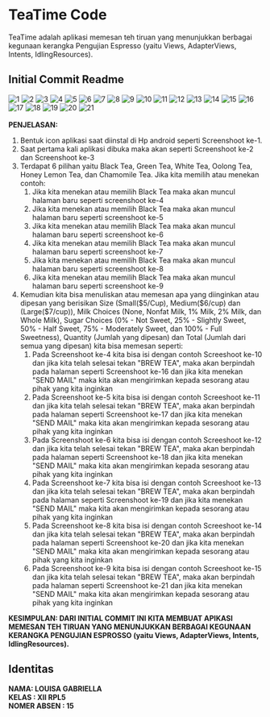 # TeaTime Code

TeaTime adalah aplikasi memesan teh tiruan yang menunjukkan berbagai kegunaan kerangka Pengujian Espresso (yaitu Views, AdapterViews, Intents, IdlingResources).


## Initial Commit Readme

![1](https://user-images.githubusercontent.com/21364340/35489658-e5e5e5d6-044d-11e8-9776-649e689e189e.png)
![2](https://user-images.githubusercontent.com/21364340/35489659-e61b642c-044d-11e8-9915-6f49bb245b68.png)
![3](https://user-images.githubusercontent.com/21364340/35489660-e64f49cc-044d-11e8-8240-d3963eda037a.png)
![4](https://user-images.githubusercontent.com/21364340/35489662-e6832bac-044d-11e8-81da-750ae02686dc.png)
![5](https://user-images.githubusercontent.com/21364340/35489663-e6b8e08a-044d-11e8-9981-f722f9dbd050.png)
![6](https://user-images.githubusercontent.com/21364340/35489664-e6eec5ce-044d-11e8-9bb2-6c46c6aff0db.png)
![7](https://user-images.githubusercontent.com/21364340/35489665-e7234718-044d-11e8-9910-c737fe28437f.png)
![8](https://user-images.githubusercontent.com/21364340/35489666-e77838a4-044d-11e8-843b-31a1779e0256.png)
![9](https://user-images.githubusercontent.com/21364340/35489667-e80d12b2-044d-11e8-9950-9b2c92e96732.png)
![10](https://user-images.githubusercontent.com/21364340/35489668-e8555aae-044d-11e8-8d79-3a81d039e97e.png)
![11](https://user-images.githubusercontent.com/21364340/35489669-e8ce67aa-044d-11e8-9dcf-22f3608a3cf8.png)
![12](https://user-images.githubusercontent.com/21364340/35489670-e9034560-044d-11e8-9b66-090f2dab8dba.png)
![13](https://user-images.githubusercontent.com/21364340/35489671-e937ee28-044d-11e8-83ef-2d9f2086b574.png)
![14](https://user-images.githubusercontent.com/21364340/35489672-e96d2c96-044d-11e8-8118-84807087c71d.png)
![15](https://user-images.githubusercontent.com/21364340/35489673-e9a12b22-044d-11e8-93bb-678833698eed.png)
![16](https://user-images.githubusercontent.com/21364340/35489674-e9d52544-044d-11e8-9d44-8abe1e4a1644.png)
![17](https://user-images.githubusercontent.com/21364340/35489675-ea0a656a-044d-11e8-8a8c-cb2fc0677041.png)
![18](https://user-images.githubusercontent.com/21364340/35489676-ea3e38d6-044d-11e8-95c9-e098b638fc70.png)
![19](https://user-images.githubusercontent.com/21364340/35489677-eaa5fd18-044d-11e8-89f6-910a2bd8467d.png)
![20](https://user-images.githubusercontent.com/21364340/35489678-eaec504c-044d-11e8-985a-86ef105060d1.png)
![21](https://user-images.githubusercontent.com/21364340/35489679-eb276042-044d-11e8-9fa6-fe07c97988dd.png)
<br> <br>
<b> PENJELASAN: </b>
<ol>
  <li> Bentuk icon aplikasi saat diinstal di Hp android seperti Screenshoot ke-1. </li> 
  <li> Saat pertama kali aplikasi dibuka maka akan seperti Screenshoot ke-2 dan Screenshoot ke-3 </li>
  <li> Terdapat 6 pilihan yaitu Black Tea, Green Tea, White Tea, Oolong Tea, Honey Lemon Tea, dan Chamomile Tea. Jika kita memilih atau menekan contoh:
    <ol>
      <li> Jika kita menekan atau memilih Black Tea maka akan muncul halaman baru seperti screenshoot ke-4</li>
      <li> Jika kita menekan atau memilih Black Tea maka akan muncul halaman baru seperti screenshoot ke-5</li>
      <li> Jika kita menekan atau memilih Black Tea maka akan muncul halaman baru seperti screenshoot ke-6</li>
      <li> Jika kita menekan atau memilih Black Tea maka akan muncul halaman baru seperti screenshoot ke-7</li>
      <li> Jika kita menekan atau memilih Black Tea maka akan muncul halaman baru seperti screenshoot ke-8</li>
      <li> Jika kita menekan atau memilih Black Tea maka akan muncul halaman baru seperti screenshoot ke-9</li>
    </ol>
  </li> 
  <li>
    Kemudian kita bisa menuliskan atau memesan apa yang diinginkan atau dipesan yang berisikan Size (Small($5/Cup), Medium($6/cup) dan (Large($7/cup)), Milk Choices (None, Nonfat Milk, 1% Milk, 2% Milk, dan Whole Milk), Sugar Choices (0% - Not Sweet, 25% - Slightly Sweet, 50% - Half Sweet, 75% - Moderately Sweet, dan 100% - Full Sweetness), Quantity (Jumlah yang dipesan) dan Total (Jumlah dari semua yang dipesan) kita bisa memesan seperti:
    <ol>
      <li> Pada Screenshoot ke-4 kita bisa isi dengan contoh Screeshoot ke-10 dan jika kita telah selesai tekan "BREW TEA", maka akan berpindah pada halaman seperti Screenshoot ke-16 dan jika kita menekan "SEND MAIL" maka kita akan mengirimkan kepada sesorang atau pihak yang kita inginkan </li>
      <li> Pada Screenshoot ke-5 kita bisa isi dengan contoh Screeshoot ke-11 dan jika kita telah selesai tekan "BREW TEA", maka akan berpindah pada halaman seperti Screenshoot ke-17 dan jika kita menekan "SEND MAIL" maka kita akan mengirimkan kepada sesorang atau pihak yang kita inginkan </li>
      <li> Pada Screenshoot ke-6 kita bisa isi dengan contoh Screeshoot ke-12 dan jika kita telah selesai tekan "BREW TEA", maka akan berpindah pada halaman seperti Screenshoot ke-18 dan jika kita menekan "SEND MAIL" maka kita akan mengirimkan kepada sesorang atau pihak yang kita inginkan </li>
      <li> Pada Screenshoot ke-7 kita bisa isi dengan contoh Screeshoot ke-13 dan jika kita telah selesai tekan "BREW TEA", maka akan berpindah pada halaman seperti Screenshoot ke-19 dan jika kita menekan "SEND MAIL" maka kita akan mengirimkan kepada sesorang atau pihak yang kita inginkan </li>
      <li> Pada Screenshoot ke-8 kita bisa isi dengan contoh Screeshoot ke-14 dan jika kita telah selesai tekan "BREW TEA", maka akan berpindah pada halaman seperti Screenshoot ke-20 dan jika kita menekan "SEND MAIL" maka kita akan mengirimkan kepada sesorang atau pihak yang kita inginkan </li>
      <li> Pada Screenshoot ke-9 kita bisa isi dengan contoh Screeshoot ke-15 dan jika kita telah selesai tekan "BREW TEA", maka akan berpindah pada halaman seperti Screenshoot ke-21 dan jika kita menekan "SEND MAIL" maka kita akan mengirimkan kepada sesorang atau pihak yang kita inginkan </li>
    </ol>
  </li>
</ol>
<b>KESIMPULAN: DARI INITIAL COMMIT INI KITA MEMBUAT APIKASI MEMESAN TEH TIRUAN YANG MENUNJUKKAN BERBAGAI KEGUNAAN KERANGKA PENGUJIAN ESPROSSO (yaitu Views, AdapterViews, Intents, IdlingResources). </b>

## Identitas
<b> NAMA: LOUISA GABRIELLA <br>
    KELAS : XII RPL5 <br>
    NOMER ABSEN : 15 
</b>
